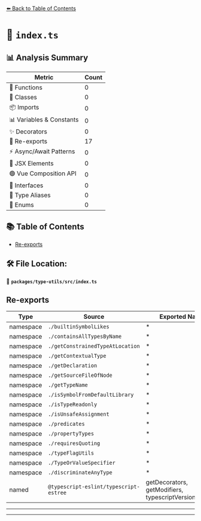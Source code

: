 [⬅️ Back to Table of Contents](../../../index.md)

# 📄 `index.ts`

## 📊 Analysis Summary

| Metric | Count |
|--------|-------|
| 🔧 Functions | 0 |
| 🧱 Classes | 0 |
| 📦 Imports | 0 |
| 📊 Variables & Constants | 0 |
| ✨ Decorators | 0 |
| 🔄 Re-exports | 17 |
| ⚡ Async/Await Patterns | 0 |
| 💠 JSX Elements | 0 |
| 🟢 Vue Composition API | 0 |
| 📐 Interfaces | 0 |
| 📑 Type Aliases | 0 |
| 🎯 Enums | 0 |

## 📚 Table of Contents

- [Re-exports](#re-exports)

## 🛠️ File Location:
📂 **`packages/type-utils/src/index.ts`**

## Re-exports

| Type | Source | Exported Names |
|------|--------|----------------|
| namespace | `./builtinSymbolLikes` | * |
| namespace | `./containsAllTypesByName` | * |
| namespace | `./getConstrainedTypeAtLocation` | * |
| namespace | `./getContextualType` | * |
| namespace | `./getDeclaration` | * |
| namespace | `./getSourceFileOfNode` | * |
| namespace | `./getTypeName` | * |
| namespace | `./isSymbolFromDefaultLibrary` | * |
| namespace | `./isTypeReadonly` | * |
| namespace | `./isUnsafeAssignment` | * |
| namespace | `./predicates` | * |
| namespace | `./propertyTypes` | * |
| namespace | `./requiresQuoting` | * |
| namespace | `./typeFlagUtils` | * |
| namespace | `./TypeOrValueSpecifier` | * |
| namespace | `./discriminateAnyType` | * |
| named | `@typescript-eslint/typescript-estree` | getDecorators, getModifiers, typescriptVersionIsAtLeast |


---


---